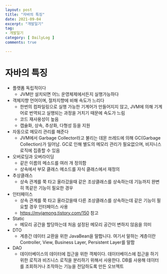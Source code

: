 ```yaml
---
layout: post
title: "자바의 특징"
date: 2021-09-04
excerpt: "개발일기"
tag:
- 개발일기
category: [ DailyLog ]
comments: true

---
```



# 자바의 특징

- 플랫폼 독립적이다
    - JVM만 설치되면 어느 운영체제에서든지 실행가능하다
- 객체지향 언어이며, 절차지향에 비해 속도가 느리다
    - 한번의 컴파일링으로 실행 가능한 기계어가 만들어지지 않고, JVM에 의해 기계어로 번역되고 실행되는 과정을 거치기 때문에 속도가 느림
    - 코드 재사용성이 높음
    - 캡슐화, 상속, 추상화, 다형성 등을 지원
- 자동으로 메모리 관리를 해준다
    - JVM에서 Garbage Collector라고 불리는 데몬 쓰레드에 의해 GC(Garbage Collection)가 일어남. GC로 인해 별도의 메모리 관리가 필요없으며, 비지니스 로직에 집중할 수 있음
- 오버로딩과 오버라이딩
    - 같은 이름의 메소드를 여러 개 정의함
    - 상속에서 부모 클래스 메소드를 자식 클래스에서 재정의
- 추상클래스
    - 상속 관계를 쭉 타고 올라갔을때 같은 조상클래스를 상속하는데 기능까지 완변히 똑같은 기능이 필요한 경우
- 인터페이스
    - 상속 관계를 쭉 타고 올라갔을때 다른 조상클래스를 상속하는데 같은 기능이 필요할 경우 인터페이스 사용
    - https://myjamong.tistory.com/150 참고
- Static
    - 메모리 공간을 할당하는데 처음 설정된 메모리 공간이 변하지 않음을 의미
- DTO
    - 계층간 데이터 교환을 위한 JavaBean을 말합니다. 여기서 말하는 계층이란 Controller, View, Business Layer, Persistent Layer를 말함
- DAO
    - 데이터베이스의 데이터에 접근을 위한 객체이다. 데이터베이스에 접근을 하기위한 로직과 비즈니스 로직을 분리하기 위해서 사용한다. DB를 사용해 데이터를 조회하거나 조작하는 기능을 전담하도록 만든 오브젝트
